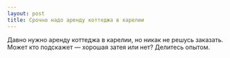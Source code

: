 ```yaml
---
layout: post 
title: Срочно надо аренду коттеджа в карелии 
--- 
```

Давно нужно аренду коттеджа в карелии, но никак не решусь заказать. Может кто подскажет — хорошая затея или нет? Делитесь опытом.